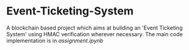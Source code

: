 # Event-Ticketing-System
A  blockchain based project which aims at building an 'Event Ticketing System' using HMAC verification wherever necessary.
The main code implementation is in *assignment.ipynb*
